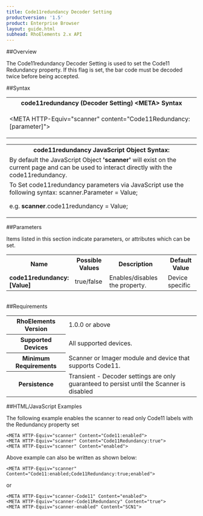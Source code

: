 ```yaml
---
title: Code11redundancy Decoder Setting
productversion: '1.5'
product: Enterprise Browser
layout: guide.html
subhead: RhoElements 2.x API
---
```


##Overview

The Code11redundancy Decoder Setting is used to set the Code11 Redundancy property. If this flag is set, the bar code must be decoded twice before being accepted.

##Syntax

<table class="re-table"><tr><th class="tableHeading">code11redundancy (Decoder Setting) &lt;META&gt; Syntax
</th></tr><tr><td class="clsSyntaxCells clsOddRow"><p>&lt;META HTTP-Equiv="scanner" content="Code11Redundancy:[parameter]"&gt;</p></td></tr></table>
<table class="re-table"><tr><th class="tableHeading">code11redundancy JavaScript Object Syntax:</th></tr><tr><td class="clsSyntaxCells clsOddRow">
By default the JavaScript Object <b>'scanner'</b> will exist on the current page and can be used to interact directly with the code11redundancy.
</td></tr><tr><td class="clsSyntaxCells clsEvenRow">
To Set code11redundancy parameters via JavaScript use the following syntax: scanner.Parameter = Value;
<P />e.g. <b>scanner</b>.code11redundancy = Value;
</td></tr></table>


##Parameters


Items listed in this section indicate parameters, or attributes which can be set.
<table class="re-table"><col width="20%" /><col width="20%" /><col width="38%" /><col width="22%" /><tr><th class="tableHeading">Name</th><th class="tableHeading">Possible Values</th><th class="tableHeading">Description</th><th class="tableHeading">Default Value</th></tr><tr><td class="clsSyntaxCells clsOddRow"><b>code11redundancy:[Value]
</b></td><td class="clsSyntaxCells clsOddRow">true/false</td><td class="clsSyntaxCells clsOddRow">Enables/disables the property.</td><td class="clsSyntaxCells clsOddRow">Device specific</td></tr></table>
<table class="re-table"><col width="78%" /><col width="8%" /><col width="1%" /><col width="5%" /><col width="1%" /><col width="5%" /><col width="2%" /></table>





##Requirements

<table class="re-table"><tr><th class="tableHeading">RhoElements Version</th><td class="clsSyntaxCell clsEvenRow">1.0.0 or above
</td></tr><tr><th class="tableHeading">Supported Devices</th><td class="clsSyntaxCell clsOddRow">All supported devices.</td></tr><tr><th class="tableHeading">Minimum Requirements</th><td class="clsSyntaxCell clsOddRow">Scanner or Imager module and device that supports Code11.</td></tr><tr><th class="tableHeading">Persistence</th><td class="clsSyntaxCell clsEvenRow">Transient - Decoder settings are only guaranteed to persist until the Scanner is disabled</td></tr></table>


##HTML/JavaScript Examples

The following example enables the scanner to read only Code11 labels with the Redundancy property set

	<META HTTP-Equiv="scanner" Content="Code11:enabled">
	<META HTTP-Equiv="scanner" Content="Code11Redundancy:true">
	<META HTTP-Equiv="scanner" Content="enabled">
	
Above example can also be written as shown below:

	<META HTTP-Equiv="scanner" Content="Code11:enabled;Code11Redundancy:true;enabled">
	
or

	<META HTTP-Equiv="scanner-Code11" Content="enabled">
	<META HTTP-Equiv="scanner-Code11Redundancy" Content="true">
	<META HTTP-Equiv="scanner-enabled" Content="SCN1">
	





